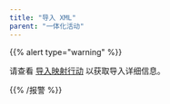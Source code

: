 ```yaml
---
title: "导入 XML"
parent: "一体化活动"
---
```


{{% alert type="warning" %}}

请查看 [导入映射行动](import-mapping-action) 以获取导入详细信息。

{{% /报警 %}}

